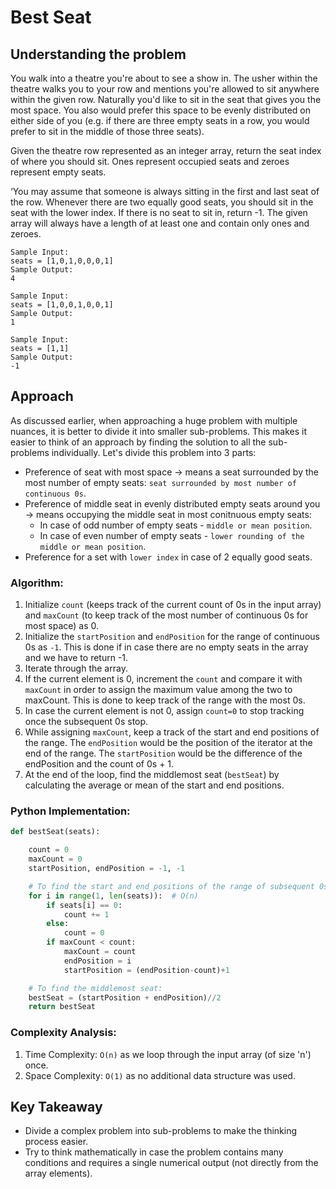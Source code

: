 # Best Seat

## Understanding the problem

You walk into a theatre you're about to see a show in. The usher within the theatre walks you to your row
and mentions you're allowed to sit anywhere within the given row. Naturally you'd like to sit in the seat that
gives you the most space. You also would prefer this space to be evenly distributed on either side of you
(e.g. if there are three empty seats in a row, you would prefer to sit in the middle of those three seats).

Given the theatre row represented as an integer array, return the seat index of where you should sit. Ones
represent occupied seats and zeroes represent empty seats.

‘You may assume that someone is always sitting in the first and last seat of the row. Whenever there are
two equally good seats, you should sit in the seat with the lower index. If there is no seat to sit in, return -1.
The given array will always have a length of at least one and contain only ones and zeroes.

```
Sample Input:
seats = [1,0,1,0,0,0,1]
Sample Output:
4

Sample Input:
seats = [1,0,0,1,0,0,1]
Sample Output:
1

Sample Input:
seats = [1,1]
Sample Output:
-1
```

## Approach
As discussed earlier, when approaching a huge problem with multiple nuances, it is better to divide it into smaller sub-problems. 
This makes it easier to think of an approach by finding the solution to all the sub-problems individually.
Let's divide this problem into 3 parts:
* Preference of seat with most space -> means a seat surrounded by the most number of empty seats: ```seat surrounded by most number of continuous 0s```.
* Preference of middle seat in evenly distributed empty seats around you -> means occupying the middle seat in most conitnuous empty seats:
    * In case of odd number of empty seats - ```middle or mean position```.
    * In case of even number of empty seats - ```lower rounding of the middle or mean position```.
* Preference for a set with ```lower index``` in case of 2 equally good seats.

### Algorithm:
1. Initialize ```count``` (keeps track of the current count of 0s in the input array) and ```maxCount``` (to keep track of the most number of continuous 0s for most space) as 0.
2. Initialize the ```startPosition``` and ```endPosition``` for the range of continuous 0s as ```-1```. This is done if in case there are no empty seats in the array and we have to return -1.
3. Iterate through the array.
4. If the current element is 0, increment the ```count``` and compare it with ```maxCount``` in order to assign the maximum value among the two to maxCount. This is done to keep track of the range with the most 0s.
5. In case the current element is not 0, assign ```count=0``` to stop tracking once the subsequent 0s stop.
6. While assigning ```maxCount```, keep a track of the start and end positions of the range. The ```endPosition``` would be the position of the iterator at the end of the range. The ```startPosition``` would be the difference of the endPosition and the count of 0s + 1.
7. At the end of the loop, find the middlemost seat (```bestSeat```) by calculating the average or mean of the start and end positions.

### Python Implementation:
```python
def bestSeat(seats):

    count = 0
    maxCount = 0
    startPosition, endPosition = -1, -1

    # To find the start and end positions of the range of subsequent 0s
    for i in range(1, len(seats)):  # O(n)
        if seats[i] == 0:
            count += 1
        else:
            count = 0
        if maxCount < count:
            maxCount = count
            endPosition = i
            startPosition = (endPosition-count)+1

    # To find the middlemost seat:
    bestSeat = (startPosition + endPosition)//2
    return bestSeat
```

### Complexity Analysis:
1. Time Complexity: ```O(n)``` as we loop through the input array (of size 'n') once.
2. Space Complexity: ```O(1)``` as no additional data structure was used.

## Key Takeaway
* Divide a complex problem into sub-problems to make the thinking process easier.
* Try to think mathematically in case the problem contains many conditions and requires a single numerical output (not directly from the array elements).
